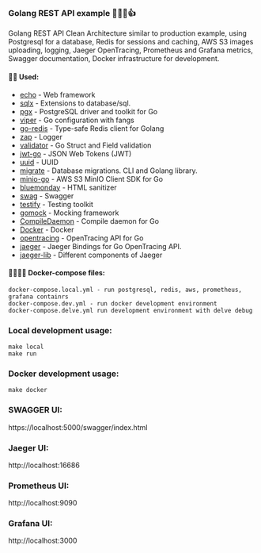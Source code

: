 ### Golang REST API example 🚀🤩🙌👍
Golang REST API Clean Architecture similar to production example, using Postgresql for a database, Redis for sessions and caching,
AWS S3 images uploading, logging, Jaeger OpenTracing, Prometheus and Grafana metrics,
Swagger documentation, Docker infrastructure for development.

#### 👨‍💻 Used:

* [echo](https://github.com/labstack/echo) - Web framework
* [sqlx](https://github.com/jmoiron/sqlx) - Extensions to database/sql.
* [pgx](https://github.com/jackc/pgx) - PostgreSQL driver and toolkit for Go
* [viper](https://github.com/spf13/viper) - Go configuration with fangs
* [go-redis](https://github.com/go-redis/redis) - Type-safe Redis client for Golang
* [zap](https://github.com/uber-go/zap) - Logger
* [validator](https://github.com/go-playground/validator) - Go Struct and Field validation
* [jwt-go](https://github.com/dgrijalva/jwt-go) - JSON Web Tokens (JWT)
* [uuid](https://github.com/google/uuid) - UUID
* [migrate](https://github.com/golang-migrate/migrate) - Database migrations. CLI and Golang library.
* [minio-go](https://github.com/minio/minio-go) - AWS S3 MinIO Client SDK for Go
* [bluemonday](https://github.com/microcosm-cc/bluemonday) - HTML sanitizer
* [swag](https://github.com/swaggo/swag) - Swagger
* [testify](https://github.com/stretchr/testify) - Testing toolkit
* [gomock](https://github.com/golang/mock) - Mocking framework
* [CompileDaemon](https://github.com/githubnemo/CompileDaemon) - Compile daemon for Go
* [Docker](https://www.docker.com/) - Docker
* [opentracing](https://github.com/opentracing/opentracing-go) - OpenTracing API for Go
* [jaeger](https://github.com/jaegertracing/jaeger-client-go) - Jaeger Bindings for Go OpenTracing API.
* [jaeger-lib](https://github.com/jaegertracing/jaeger-lib) - Different components of Jaeger

#### 🙌👨‍💻🚀 Docker-compose files:

    docker-compose.local.yml - run postgresql, redis, aws, prometheus, grafana containrs
    docker-compose.dev.yml - run docker development environment
    docker-compose.delve.yml run development environment with delve debug

### Local development usage:

    make local
    make run

### Docker development usage:

    make docker

### SWAGGER UI:

https://localhost:5000/swagger/index.html

### Jaeger UI:

http://localhost:16686

### Prometheus UI:

http://localhost:9090

### Grafana UI:

http://localhost:3000